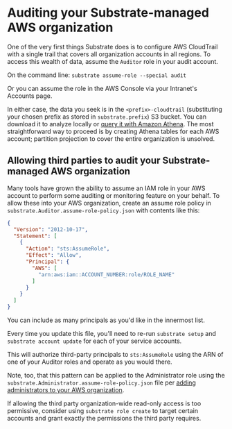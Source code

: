 # Auditing your Substrate-managed AWS organization

One of the very first things Substrate does is to configure AWS CloudTrail with a single trail that covers all organization accounts in all regions. To access this wealth of data, assume the `Auditor` role in your audit account.

On the command line: `substrate assume-role --special audit`

Or you can assume the role in the AWS Console via your Intranet's Accounts page.

In either case, the data you seek is in the `<prefix>-cloudtrail` (substituting your chosen prefix as stored in `substrate.prefix`) S3 bucket. You can download it to analyze locally or [query it with Amazon Athena](https://docs.aws.amazon.com/athena/latest/ug/cloudtrail-logs.html). The most straightforward way to proceed is by creating Athena tables for each AWS account; partition projection to cover the entire organization is unsolved.

## Allowing third parties to audit your Substrate-managed AWS organization

Many tools have grown the ability to assume an IAM role in your AWS account to perform some auditing or monitoring feature on your behalf. To allow these into your AWS organization, create an assume role policy in `substrate.Auditor.assume-role-policy.json` with contents like this:

```json
{
  "Version": "2012-10-17",
  "Statement": [
    {
      "Action": "sts:AssumeRole",
      "Effect": "Allow",
      "Principal": {
        "AWS": [
          "arn:aws:iam::ACCOUNT_NUMBER:role/ROLE_NAME"
        ]
      }
    }
  ]
}
```

You can include as many principals as you'd like in the innermost list.

Every time you update this file, you'll need to re-run `substrate setup` and `substrate account update` for each of your service accounts.

This will authorize third-party principals to `sts:AssumeRole` using the ARN of one of your Auditor roles and operate as you would there.

Note, too, that this pattern can be applied to the Administrator role using the `substrate.Administrator.assume-role-policy.json` file per [adding administrators to your AWS organization](../mgmt/adding-administrators.html).

If allowing the third party organization-wide read-only access is too permissive, consider using `substrate role create` to target certain accounts and grant exactly the permissions the third party requires.
